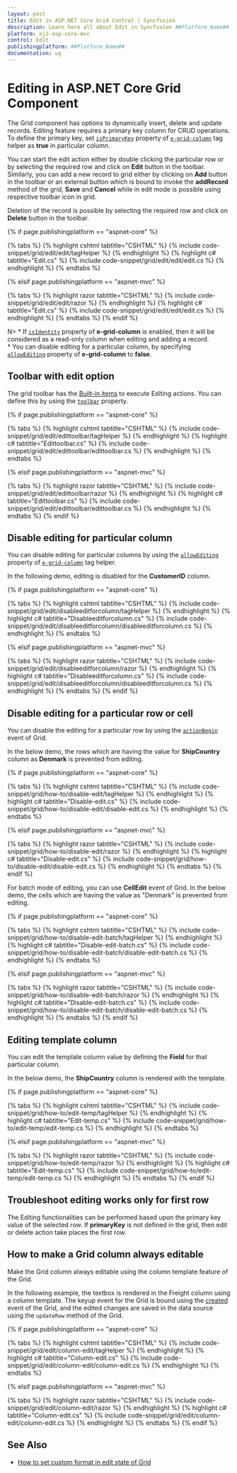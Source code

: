 ```yaml
---
layout: post
title: Edit in ASP.NET Core Grid Control | Syncfusion
description: Learn here all about Edit in Syncfusion ##Platform_Name## Grid component of Syncfusion Essential JS 2 and more.
platform: ej2-asp-core-mvc
control: Edit
publishingplatform: ##Platform_Name##
documentation: ug
---
```



# Editing in ASP.NET Core Grid Component

The Grid component has options to dynamically insert, delete and update records. Editing feature requires a primary key column for CRUD operations. To define the primary key, set [`isPrimaryKey`](https://help.syncfusion.com/cr/aspnetcore-js2/Syncfusion.EJ2.Grids.GridColumn.html#Syncfusion_EJ2_Grids_GridColumn_IsPrimaryKey) property of [`e-grid-column`](https://help.syncfusion.com/cr/aspnetcore-js2/Syncfusion.EJ2.Grids.Grid.html#Syncfusion_EJ2_Grids_Grid_Columns) tag helper as **true** in particular column.

You can start the edit action either by double clicking the particular row or by selecting the required row and click on **Edit** button in the toolbar. Similarly, you can add a new record to grid either by clicking on **Add** button in the toolbar or an external button which is bound to invoke the **addRecord** method of the grid, **Save** and **Cancel** while in edit mode is possible using respective toolbar icon in grid.

Deletion of the record is possible by selecting the required row and click on **Delete** button in the toolbar.

{% if page.publishingplatform == "aspnet-core" %}

{% tabs %}
{% highlight cshtml tabtitle="CSHTML" %}
{% include code-snippet/grid/edit/edit/tagHelper %}
{% endhighlight %}
{% highlight c# tabtitle="Edit.cs" %}
{% include code-snippet/grid/edit/edit/edit.cs %}
{% endhighlight %}
{% endtabs %}

{% elsif page.publishingplatform == "aspnet-mvc" %}

{% tabs %}
{% highlight razor tabtitle="CSHTML" %}
{% include code-snippet/grid/edit/edit/razor %}
{% endhighlight %}
{% highlight c# tabtitle="Edit.cs" %}
{% include code-snippet/grid/edit/edit/edit.cs %}
{% endhighlight %}
{% endtabs %}
{% endif %}



N> * If [`isIdentity`](https://help.syncfusion.com/cr/aspnetcore-js2/Syncfusion.EJ2.Grids.GridColumn.html#Syncfusion_EJ2_Grids_GridColumn_IsIdentity) property of **e-grid-column** is enabled, then it will be considered as a read-only column when editing and adding a record.
<br/> * You can disable editing for a particular column, by specifying [`allowEditing`](https://help.syncfusion.com/cr/aspnetcore-js2/Syncfusion.EJ2.Grids.GridColumn.html#Syncfusion_EJ2_Grids_GridColumn_AllowEditing) property of **e-grid-column** to **false**.

## Toolbar with edit option

The grid toolbar has the [Built-in items](./tool-bar/#built-in-toolbar-items) to execute Editing actions. You can define this by using the [`toolbar`](https://help.syncfusion.com/cr/aspnetcore-js2/Syncfusion.EJ2.Grids.Grid.html#Syncfusion_EJ2_Grids_Grid_Toolbar) property.

{% if page.publishingplatform == "aspnet-core" %}

{% tabs %}
{% highlight cshtml tabtitle="CSHTML" %}
{% include code-snippet/grid/edit/edittoolbar/tagHelper %}
{% endhighlight %}
{% highlight c# tabtitle="Edittoolbar.cs" %}
{% include code-snippet/grid/edit/edittoolbar/edittoolbar.cs %}
{% endhighlight %}
{% endtabs %}

{% elsif page.publishingplatform == "aspnet-mvc" %}

{% tabs %}
{% highlight razor tabtitle="CSHTML" %}
{% include code-snippet/grid/edit/edittoolbar/razor %}
{% endhighlight %}
{% highlight c# tabtitle="Edittoolbar.cs" %}
{% include code-snippet/grid/edit/edittoolbar/edittoolbar.cs %}
{% endhighlight %}
{% endtabs %}
{% endif %}



## Disable editing for particular column

You can disable editing for particular columns by using the [`allowEditing`](https://help.syncfusion.com/cr/aspnetcore-js2/Syncfusion.EJ2.Grids.GridColumn.html#Syncfusion_EJ2_Grids_GridColumn_AllowEditing) property of [`e-grid-column`](https://help.syncfusion.com/cr/aspnetcore-js2/Syncfusion.EJ2.Grids.GridColumn.html) tag helper.

In the following demo, editing is disabled for the **CustomerID** column.

{% if page.publishingplatform == "aspnet-core" %}

{% tabs %}
{% highlight cshtml tabtitle="CSHTML" %}
{% include code-snippet/grid/edit/disableeditforcolumn/tagHelper %}
{% endhighlight %}
{% highlight c# tabtitle="Disableeditforcolumn.cs" %}
{% include code-snippet/grid/edit/disableeditforcolumn/disableeditforcolumn.cs %}
{% endhighlight %}
{% endtabs %}

{% elsif page.publishingplatform == "aspnet-mvc" %}

{% tabs %}
{% highlight razor tabtitle="CSHTML" %}
{% include code-snippet/grid/edit/disableeditforcolumn/razor %}
{% endhighlight %}
{% highlight c# tabtitle="Disableeditforcolumn.cs" %}
{% include code-snippet/grid/edit/disableeditforcolumn/disableeditforcolumn.cs %}
{% endhighlight %}
{% endtabs %}
{% endif %}



## Disable editing for a particular row or cell

You can disable the editing for a particular row by using the [`actionBegin`](https://help.syncfusion.com/cr/aspnetcore-js2/Syncfusion.EJ2.Grids.Grid.html#Syncfusion_EJ2_Grids_Grid_ActionBegin) event of Grid.

In the below demo, the rows which are having the value for **ShipCountry** column as **Denmark** is prevented from editing.

{% if page.publishingplatform == "aspnet-core" %}

{% tabs %}
{% highlight cshtml tabtitle="CSHTML" %}
{% include code-snippet/grid/how-to/disable-edit/tagHelper %}
{% endhighlight %}
{% highlight c# tabtitle="Disable-edit.cs" %}
{% include code-snippet/grid/how-to/disable-edit/disable-edit.cs %}
{% endhighlight %}
{% endtabs %}

{% elsif page.publishingplatform == "aspnet-mvc" %}

{% tabs %}
{% highlight razor tabtitle="CSHTML" %}
{% include code-snippet/grid/how-to/disable-edit/razor %}
{% endhighlight %}
{% highlight c# tabtitle="Disable-edit.cs" %}
{% include code-snippet/grid/how-to/disable-edit/disable-edit.cs %}
{% endhighlight %}
{% endtabs %}
{% endif %}



For batch mode of editing, you can use **CellEdit** event of Grid. In the below demo, the cells which are having the value as "Denmark" is prevented from editing.

{% if page.publishingplatform == "aspnet-core" %}

{% tabs %}
{% highlight cshtml tabtitle="CSHTML" %}
{% include code-snippet/grid/how-to/disable-edit-batch/tagHelper %}
{% endhighlight %}
{% highlight c# tabtitle="Disable-edit-batch.cs" %}
{% include code-snippet/grid/how-to/disable-edit-batch/disable-edit-batch.cs %}
{% endhighlight %}
{% endtabs %}

{% elsif page.publishingplatform == "aspnet-mvc" %}

{% tabs %}
{% highlight razor tabtitle="CSHTML" %}
{% include code-snippet/grid/how-to/disable-edit-batch/razor %}
{% endhighlight %}
{% highlight c# tabtitle="Disable-edit-batch.cs" %}
{% include code-snippet/grid/how-to/disable-edit-batch/disable-edit-batch.cs %}
{% endhighlight %}
{% endtabs %}
{% endif %}



## Editing template column

You can edit the template column value by defining the **Field** for that particular column.

In the below demo, the **ShipCountry** column is rendered with the template.

{% if page.publishingplatform == "aspnet-core" %}

{% tabs %}
{% highlight cshtml tabtitle="CSHTML" %}
{% include code-snippet/grid/how-to/edit-temp/tagHelper %}
{% endhighlight %}
{% highlight c# tabtitle="Edit-temp.cs" %}
{% include code-snippet/grid/how-to/edit-temp/edit-temp.cs %}
{% endhighlight %}
{% endtabs %}

{% elsif page.publishingplatform == "aspnet-mvc" %}

{% tabs %}
{% highlight razor tabtitle="CSHTML" %}
{% include code-snippet/grid/how-to/edit-temp/razor %}
{% endhighlight %}
{% highlight c# tabtitle="Edit-temp.cs" %}
{% include code-snippet/grid/how-to/edit-temp/edit-temp.cs %}
{% endhighlight %}
{% endtabs %}
{% endif %}



## Troubleshoot editing works only for first row

The Editing functionalities can be performed based upon the primary key value of the selected row. If **primaryKey** is not defined in the grid, then edit or delete action take places the first row.

## How to make a Grid column always editable

Make the Grid column always editable using the column template feature of the Grid.

In the following example, the textbox is rendered in the Freight column using a column template. The keyup event for the Grid is bound using the [created](https://help.syncfusion.com/cr/aspnetcore-js2/Syncfusion.EJ2.Grids.Grid.html#Syncfusion_EJ2_Grids_Grid_Created) event of the Grid, and the edited changes are saved in the data source using the `updateRow` method of the Grid.

{% if page.publishingplatform == "aspnet-core" %}

{% tabs %}
{% highlight cshtml tabtitle="CSHTML" %}
{% include code-snippet/grid/edit/column-edit/tagHelper %}
{% endhighlight %}
{% highlight c# tabtitle="Column-edit.cs" %}
{% include code-snippet/grid/edit/column-edit/column-edit.cs %}
{% endhighlight %}
{% endtabs %}

{% elsif page.publishingplatform == "aspnet-mvc" %}

{% tabs %}
{% highlight razor tabtitle="CSHTML" %}
{% include code-snippet/grid/edit/column-edit/razor %}
{% endhighlight %}
{% highlight c# tabtitle="Column-edit.cs" %}
{% include code-snippet/grid/edit/column-edit/column-edit.cs %}
{% endhighlight %}
{% endtabs %}
{% endif %}



## See Also

* [How to set custom format in edit state of Grid](https://support.syncfusion.com/kb/article/11763/how-to-set-custom-format-in-edit-state-of-grid)